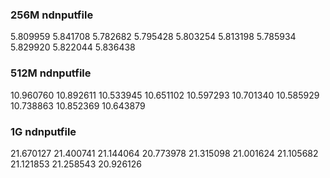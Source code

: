 ### 256M ndnputfile
5.809959
5.841708
5.782682
5.795428
5.803254
5.813198
5.785934
5.829920
5.822044
5.836438

### 512M ndnputfile
10.960760
10.892611
10.533945
10.651102
10.597293
10.701340
10.585929
10.738863
10.852369
10.643879

### 1G ndnputfile
21.670127
21.400741
21.144064
20.773978
21.315098
21.001624
21.105682
21.121853
21.258543
20.926126
